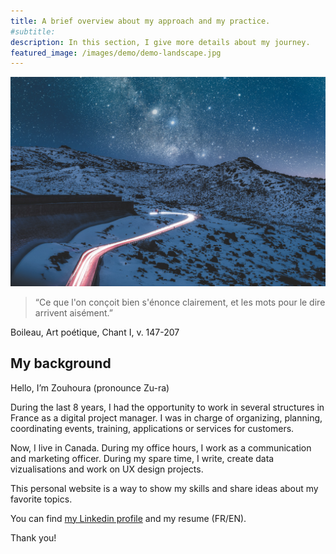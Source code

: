 ```yaml
---
title: A brief overview about my approach and my practice.
#subtitle:
description: In this section, I give more details about my journey.
featured_image: /images/demo/demo-landscape.jpg
---
```


![](/images/demo/ricardo-rocha-nj1bqRzClq8-unsplash.jpg)


> “Ce que l'on conçoit bien s'énonce clairement, et les mots pour le dire arrivent aisément.”
<p>Boileau, Art poétique, Chant I, v. 147-207</p>


## My background


Hello, I’m Zouhoura (pronounce Zu-ra)

During the last 8 years, I had the opportunity to work in several structures in France as a digital project manager. I was in charge of organizing, planning, coordinating events, training, applications or services for customers.

Now, I live in Canada. During my office hours, I work as a communication and marketing officer.
During my spare time, I write, create data vizualisations and work on UX design projects.

This personal website is a way to show my skills and share ideas about my favorite topics.

You can find [my Linkedin profile](https://www.linkedin.com/in/zouhourahadji/) and my resume (FR/EN).


Thank you!
